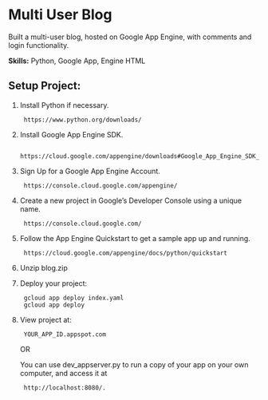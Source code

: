 <h1>Multi User Blog</h1>

Built a multi-user blog, hosted on Google App Engine, with comments and login functionality.

<b>Skills:</b> Python, Google App, Engine HTML

<h2>Setup Project:</h2>

1. Install Python if necessary.

        https://www.python.org/downloads/

2. Install Google App Engine SDK.

        https://cloud.google.com/appengine/downloads#Google_App_Engine_SDK_for_Python

3. Sign Up for a Google App Engine Account.

        https://console.cloud.google.com/appengine/

4. Create a new project in Google’s Developer Console using a unique name.

        https://console.cloud.google.com/

5. Follow the App Engine Quickstart to get a sample app up and running.

        https://cloud.google.com/appengine/docs/python/quickstart

6. Unzip blog.zip

7. Deploy your project:

        gcloud app deploy index.yaml
        gcloud app deploy

8. View project at:

        YOUR_APP_ID.appspot.com

    OR

    You can use dev_appserver.py to run a copy of your app on your own computer, and access it at 
    
        http://localhost:8080/.



